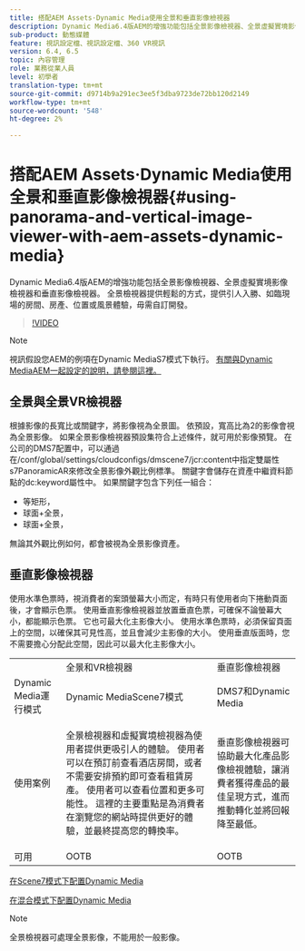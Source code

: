 ```yaml
---
title: 搭配AEM Assets·Dynamic Media使用全景和垂直影像檢視器
description: Dynamic Media6.4版AEM的增強功能包括全景影像檢視器、全景虛擬實境影像檢視器和垂直影像檢視器。 全景檢視器提供輕鬆的方式，提供引人入勝、如臨現場的房間、房產、位置或風景體驗，毋需自訂開發。
sub-product: 動態媒體
feature: 視訊設定檔、視訊設定檔、360 VR視訊
version: 6.4, 6.5
topic: 內容管理
role: 業務從業人員
level: 初學者
translation-type: tm+mt
source-git-commit: d9714b9a291ec3ee5f3dba9723de72bb120d2149
workflow-type: tm+mt
source-wordcount: '548'
ht-degree: 2%

---
```



# 搭配AEM Assets·Dynamic Media使用全景和垂直影像檢視器{#using-panorama-and-vertical-image-viewer-with-aem-assets-dynamic-media}

Dynamic Media6.4版AEM的增強功能包括全景影像檢視器、全景虛擬實境影像檢視器和垂直影像檢視器。 全景檢視器提供輕鬆的方式，提供引人入勝、如臨現場的房間、房產、位置或風景體驗，毋需自訂開發。

>[!VIDEO](https://video.tv.adobe.com/v/24156/?quality=9&learn=on)

>[!NOTE]
>
>視訊假設您AEM的例項在Dynamic MediaS7模式下執行。 [有關與Dynamic MediaAEM一起設定的說明，請參閱這裡。](https://helpx.adobe.com/tw/experience-manager/6-3/assets/using/config-dynamic-fp-14410.html)

## 全景與全景VR檢視器

根據影像的長寬比或關鍵字，將影像視為全景圖。 依預設，寬高比為2的影像會視為全景影像。 如果全景影像檢視器預設集符合上述條件，就可用於影像預覽。 在公司的DMS7配置中，可以通過在/conf/global/settings/cloudconfigs/dmscene7/jcr:content中指定雙屬性s7PanoramicAR來修改全景影像外觀比例標準。 關鍵字會儲存在資產中繼資料節點的dc:keyword屬性中。 如果關鍵字包含下列任一組合：

* 等矩形，
* 球面+全景，
* 球面+全景，

無論其外觀比例如何，都會被視為全景影像資產。

## 垂直影像檢視器

使用水準色票時，視消費者的案頭螢幕大小而定，有時只有使用者向下捲動頁面後，才會顯示色票。 使用垂直影像檢視器並放置垂直色票，可確保不論螢幕大小，都能顯示色票。 它也可最大化主影像大小。 使用水準色票時，必須保留頁面上的空間，以確保其可見性高，並且會減少主影像的大小。 使用垂直版面時，您不需要擔心分配此空間，因此可以最大化主影像大小。

<table> 
 <tbody>
  <tr>
   <td> </td>
   <td>全景和VR檢視器</td>
   <td>垂直影像檢視器</td>
  </tr>
  <tr>
   <td>Dynamic Media運行模式</td>
   <td>Dynamic MediaScene7模式</td>
   <td>DMS7和Dynamic Media</td>
  </tr>
  <tr>
   <td>使用案例</td>
   <td><p>全景檢視器和虛擬實境檢視器為使用者提供更吸引人的體驗。 使用者可以在預訂前查看酒店房間，或者不需要安排預約即可查看租賃房產。 使用者可以查看位置和更多可能性。 這裡的主要重點是為消費者在瀏覽您的網站時提供更好的體驗，並最終提高您的轉換率。</p> <p> </p> </td> 
   <td><p>垂直影像檢視器可協助最大化產品影像檢視體驗，讓消費者獲得產品的最佳呈現方式，進而推動轉化並將回報降至最低。</p> <p> </p> </td>
  </tr>
  <tr>
   <td>可用 </td>
   <td>OOTB</td>
   <td>OOTB</td>
  </tr>
 </tbody>
</table>

[在Scene7模式下配置Dynamic Media](https://helpx.adobe.com/experience-manager/6-5/assets/using/config-dms7.html)

[在混合模式下配置Dynamic Media](https://helpx.adobe.com/tw/experience-manager/6-5/assets/using/config-dynamic.html)

>[!NOTE]
>
>全景檢視器可處理全景影像，不能用於一般影像。
